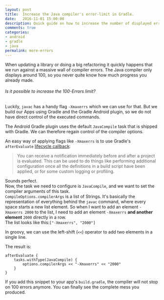 ```yaml
---
layout: post
title:  Increase the Java compiler's error-limit in Gradle.
date:   2016-11-01 15:00:00
description: Quick guide on how to increase the number of displayed errors in the gradle console.
comments: true
categories:
- android
- gradle
- java
permalink: more-errors
---
```

When updating a library or doing a big refactoring it quickly happens that we run against a massive wall of compiler errors.
The Java compiler only displays around 100, so you never quite know how much progress you already made.

###### Is it possible to increase the 100-Errors limit?

Luckily, `javac` has a handy flag `-Xmaxerrs` which we can use for that.
But we build our Apps using Gradle and the Gradle Android plugin, so we do not have direct control of the executed commands.

The Android Gradle plugin uses the default `JavaCompile` task that is shipped with Gradle. We can therefore regain control of the compiler options.

An easy way of applying flags like `-Xmaxerrs` is to use Gradle's `afterEvaluate` [lifecycle callback](https://docs.gradle.org/current/userguide/build_lifecycle.html#sec:project_evaluation):
> You can receive a notification immediately before and after a project is evaluated. This can be used to do things like performing additional configuration once all the definitions in a build script have been applied, or for some custom logging or profiling.

Sounds perfect.  
Now, the task we need to configure is `JavaCompile`, and we want to set the compiler arguments of this task.  
`CompileOptions.compilerArgs` is a list of Strings. It's basically the representation of everything behind the `javac` command, where every space starts a new list element. So when I want to add an element `-Xmaxerrs 2000` to the list, I need to add an element `-Xmaxerrs` **and another element** `2000` directly in a row.  
The list looks like this:`["-Xmaxerrs", "2000"]`

In groovy, we can use the left-shift (`<<`) operator to add two elements in a single line.

The result is:
```
afterEvaluate {
    tasks.withType(JavaCompile) {
        options.compilerArgs << "-Xmaxerrs" << "2000"
    }
}
```

If you add this snippet to your app's `build.gradle`, the compiler will not stop on 100 errors anymore. You can finally see the complete mess you produced.
